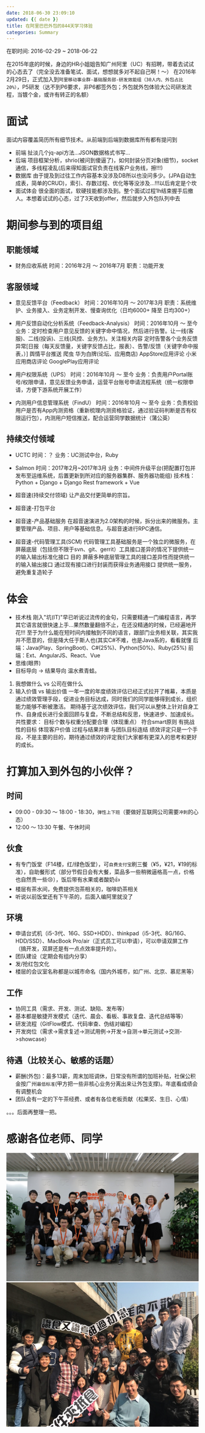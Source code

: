 ```yaml
---
date: 2018-06-30 23:09:10
updated: {{ date }}
title: 在阿里巴巴外包的844天学习体验
categories: Summary
---
```


在职时间: 2016-02-29 ~ 2018-06-22

在2015年底的时候，身边的HR小姐姐告知广州阿里（UC）有招聘，带着去试试的心态去了（完全没去准备笔试、面试，想想就多对不起自己啊！～）
在2016年2月29日，正式加入到`阿里移动事业群-基础服务部-研发效能组（30人内、外包占比20%）`，P5研发（达不到P6要求，非P6都签外包；外包就外包体验大公司研发流程，当镀个金，或许有转正的名额）

<!-- more -->

# 面试 
面试内容覆盖简历所有细节技术。从前端到后端到数据库所有都有提问到
- 前端
扯淡几个jq-api方法...JSON数据格式书写...
- 后端
项目框架分析，shrio(被问到傻逼了)，如何封装分页对象(细节)，socket通信，多线程凌乱(后来得知面试官负责在线客户业务线，擦!!!)
- 数据库
由于提及到过往工作内容基本没涉及DB所以也没问多少。(JPA自动生成表，简单的CRUD)，索引、存数过程、优化等等没涉及...!!!以后肯定是个坎
- 面试体会
很全面的面试，软硬技能都涉及到。整个面试过程1h结束握手后撤人。本想着试试的心态，过了3天收到offer，然后就步入外包队列中去

# 期间参与到的项目组
## 职能领域
- 财务应收系统
时间：2016年2月 ～ 2016年7月
职责：功能开发

## 客服领域
- 意见反馈平台（Feedback）
时间：2016年10月 ～ 2017年3月
职责：系统维护、业务接入、业务定制开发、慢查询优化（日均6000+ 降至 日均300+）

- 用户反馈自动化分析系统（Feedback-Analysis）
时间：2016年10月 ～ 至今
业务：定时检查用户意见反馈的关键字命中情况，然后进行告警。让一线(客服)、二线(投诉)、三线(风控、业务方)。关注相关内容
定时告警各个业务反馈异常[日报（每天反馈量，关键字反馈占比，报表）、告警/反馈（关键字命中报表，）]
舆情平台推送
爬虫
华为白牌(论坛、应用商店)
AppStore应用评论
小米应用商店评论
GooglePlay应用评论

- 用户权限系统（UPS）
时间：2016年10月 ～ 至今
业务：负责用户Portal账号/权限申请，意见反馈业务申请，运营平台账号申请流程系统（统一权限申请，方便下游系统开展工作）

- 内测用户信息管理系统（FindU）
时间：2016年10月 ～ 至今
业务：负责校验用户是否有App内测资格（重新梳理内测资格验证，通过验证码判断是否有权限运行包），内测用户短信推送，配合运营同学数据统计（蒲公英）

## 持续交付领域
- UCTC
时间：？
业务：UC测试中台，Ruby
- Salmon
时间：2017年2月~2017年3月
业务：中间件升级平台(把配置打包并发布至运维系统，后置更新到所对应的服务器集群、服务器功能组)
技术栈：Python + Django + Django Rest framework + Vue

- 超音速(持续交付领域)
让产品交付更简单的宗旨。

- 超音速-打包平台

- 超音速-产品基础服务
在超音速演进为2.0架构的时候，拆分出来的微服务。主要管理产品、项目、用户等基础信息。与超音速进行RPC通信。

- 超音速-代码管理工具(SCM)
代码管理工具基础服务是一个独立的微服务，在屏蔽底层（包括但不限于svn、git、gerrit）工具接口差异的情况下提供统一的输入输出标准化接口
目的
屏蔽多种底层管理工具的接口差异性而提供统一的输入输出接口
通过现有接口进行封装而获得业务通用接口
提供统一服务，避免重复造轮子


# 体会
- 技术栈
刚入"坑(IT)"早已听说过流传的金句，只需要精通一门编程语言，再学其它语言就很快速上手…果然数量翻倍不止，在还没精通的时候，已经遍地开花!!! 至于为什么能在短时间内接触到不同的语言，跟部门业务相关联，其实我并不愿意的，但是降大任于斯人也(其实C#不难，也是Java系的，看看就懂
后端：Java(Play、SpringBoot)、C#(25%)、Python(50%)、Ruby(25%)
前端：Ext、AngularJS、React、Vue
- 思维(眼界)
- 目标导向 -> 结果导向
温水煮青蛙。
1. 我想做什么 vs 公司在做什么
2. 输入价值 vs 输出价值
一年一度的年度绩效评估已经正式拉开了帷幕，本质是通过绩效管理手段，促进业务目标达成，同时我们的同学能够得到成长，组织能力能够不断被激活。
期待基于这次绩效评估，我们可以从整体上针对自身工作、自身成长进行全面回顾与复盘，不断总结和反思，快速进步、加速成长。
共性要求：
目标个数与权重分配要合理（体现重点）
符合smart原则
有挑战性的目标
体现客户价值
过程与结果并重
与团队目标连结
绩效评定只是一个手段，不是主要的目的，期待通过绩效的评定我们大家都有更深入的思考和更好的成长。

# 打算加入到外包的小伙伴？
## 时间
- 09:00 - 09:30 ～ 18:00 - 18:30，`弹性上下班`（要做好互联网公司需要`冲刺`的心态）
- 12:00 ～ 13:30 午餐、午休时间

## 伙食
- 有专门饭堂（F14楼，红/绿色饭堂），可`自费支付宝`刷三餐（¥5，¥21，¥19的标准），自助餐形式（部分节假日会有大餐，菜品多一些稍微逼格高一点，价格也自然贵一些😢），饭后带有水果或者酸奶👍
- 楼层有茶水间，免费提供泡茶相关的，咖啡奶茶相关
- 听说以前饭堂还有下午茶的，后面入编阿里就没了

## 环境
- 申请台式机（i5-3代、16G、SSD+HDD）、thinkpad（i5-3代、8G/16G、HDD/SSD）、MacBook Pro/air（正式员工可以申请），可以申请双屏工作（搞开发，双屏还是有一点点效率提升的）。
- 团队建设（定期会有组内分享）
- 发/抢红包文化
- 楼层的会议室名称都是以城市命名（国内外城市，如广州、北京、慕尼黑等）

## 工作
- 协同工具（需求、开发、测试、缺陷、发布等）
- 基本都是敏捷开发模式（迭代、晨会、看板、事故复盘、迭代总结等等）
- 研发流程（GitFlow模式、代码审查、伪结对编程）
- 开发岗位（需求->需求复述->测试用例->开发->自测->单元测试->交测->showcase）

## 待遇（比较关心、敏感的话题）
- 薪酬(外包)：最多13薪，周末加班调休，日常没有所谓的加班补贴，社保公积金按广州`最低标准`(甲方把一些非核心业务分离出来让外包支撑)。年底看成绩会有调整机会
- 团队会有一定的下午茶经费、或者有各位老板贡献（松果奖、生日、心情）

。。。后面再整理一把。

# 感谢各位老师、同学
![tips](/uploads/posts/summary/在阿里巴巴外包的844天学习体验-1.jpg)
![tips](/uploads/posts/summary/在阿里巴巴外包的844天学习体验-2.jpg)
